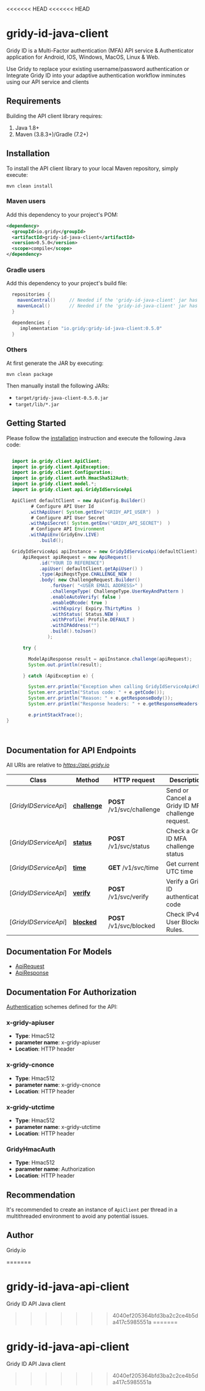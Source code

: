 <<<<<<< HEAD
<<<<<<< HEAD
# gridy-id-java-client

Gridy ID is a Multi-Factor authentication (MFA) API service & Authenticator application for Android, IOS, Windows, MacOS, Linux & Web.

Use Gridy to replace your existing username/password authentication or Integrate Gridy ID into your adaptive authentication workflow inminutes using our API service and clients


## Requirements

Building the API client library requires:
1. Java 1.8+
2. Maven (3.8.3+)/Gradle (7.2+)

## Installation

To install the API client library to your local Maven repository, simply execute:

```shell
mvn clean install
```

### Maven users

Add this dependency to your project's POM:

```xml
<dependency>
  <groupId>io.gridy</groupId>
  <artifactId>gridy-id-java-client</artifactId>
  <version>0.5.0</version>
  <scope>compile</scope>
</dependency>
```

### Gradle users

Add this dependency to your project's build file:

```groovy
  repositories {
    mavenCentral()     // Needed if the 'gridy-id-java-client' jar has been published to maven central.
    mavenLocal()       // Needed if the 'gridy-id-java-client' jar has been published to the local maven repo.
  }

  dependencies {
     implementation "io.gridy:gridy-id-java-client:0.5.0"
  }
```

### Others

At first generate the JAR by executing:

```shell
mvn clean package
```

Then manually install the following JARs:

* `target/gridy-java-client-0.5.0.jar`
* `target/lib/*.jar`

## Getting Started

Please follow the [installation](#installation) instruction and execute the following Java code:

```java

  import io.gridy.client.ApiClient;
  import io.gridy.client.ApiException;
  import io.gridy.client.Configuration;
  import io.gridy.client.auth.HmacSha512Auth;
  import io.gridy.client.model.*;
  import io.gridy.client.api.GridyIdServiceApi

  ApiClient defaultClient = new ApiConfig.Builder()             
         # Configure API User Id                       
        .withApiUser( System.getEnv("GRIDY_API_USER")  )                
         # Configure API User Secret
        .withApiSecret( System.getEnv("GRIDY_API_SECRET")  )                
         # Configure API Environment
        .withApiEnv(GridyEnv.LIVE)
            .build(); 

  GridyIdServiceApi apiInstance = new GridyIdServiceApi(defaultClient);
      ApiRequest apiRequest = new ApiRequest()
            .id("YOUR ID REFERENCE")
            .apiUser( defaultClient.getApiUser() )
            .type(ApiReqstType.CHALLENGE_NEW )
            .body( new ChallengeRequest.Builder()                      
                .forUser( "<USER EMAIL ADDRESS>" )
                .challengeType( ChallengeType.UserKeyAndPattern ) 
                .enableAutoVerify( false )
                .enableQRcode( true )    
                .withExpiry( Expiry.ThirtyMins  )
                .withStatus( Status.NEW )
                .withProfile( Profile.DEFAULT )
                .withIPAddress("")
                .build().toJson()
               );

      try {

        ModelApiResponse result = apiInstance.challenge(apiRequest);
        System.out.println(result);

      } catch (ApiException e) {

        System.err.println("Exception when calling GridyIdServiceApi#challenge");
        System.err.println("Status code: " + e.getCode());
        System.err.println("Reason: " + e.getResponseBody());
        System.err.println("Response headers: " + e.getResponseHeaders());

        e.printStackTrace();
}




```

## Documentation for API Endpoints

All URIs are relative to *https://api.gridy.io*

Class | Method | HTTP request | Description
------------ | ------------- | ------------- | -------------
[*GridyIDServiceApi*] | [**challenge**](https://support.gridy.io/docs/api/challenge.html) | **POST** /v1/svc/challenge | Send or Cancel a Gridy ID MFA challenge request.
[*GridyIDServiceApi*] | [**status**](https://support.gridy.io/docs/api/status.html) | **POST** /v1/svc/status | Check a Gridy ID MFA challenge status
[*GridyIDServiceApi*] | [**time**](https://support.gridy.io/docs/api/time.html) | **GET** /v1/svc/time | Get current UTC time
[*GridyIDServiceApi*] | [**verify**](https://support.gridy.io/docs/api/verify.html) | **POST** /v1/svc/verify | Verify a Gridy ID authentication code
[*GridyIDServiceApi*] | [**blocked**](https://support.gridy.io/docs/api/blocked.html) | **POST** /v1/svc/blocked | Check IPv4 & User Blocked Rules.


## Documentation For Models

 - [ApiRequest](doc/ApiRequest.md)
 - [ApiResponse](doc/ApiResponse.md)


## Documentation For Authorization


[Authentication](https://support.gridy.io/docs/api/security.html) schemes defined for the API:

### x-gridy-apiuser

- **Type**: Hmac512
- **parameter name**: x-gridy-apiuser
- **Location**: HTTP header

### x-gridy-cnonce

- **Type**: Hmac512
- **parameter name**: x-gridy-cnonce
- **Location**: HTTP header

### x-gridy-utctime

- **Type**:  Hmac512
- **parameter name**: x-gridy-utctime
- **Location**: HTTP header

### GridyHmacAuth

- **Type**: Hmac512
- **parameter name**: Authorization
- **Location**: HTTP header




## Recommendation

It's recommended to create an instance of `ApiClient` per thread in a multithreaded environment to avoid any potential issues.

## Author
Gridy.io


=======
# gridy-id-java-api-client
Gridy ID API Java client
>>>>>>> 4040ef205364bfd3ba2c2ce4b5da417c5985551a
=======
# gridy-id-java-api-client
Gridy ID API Java client
>>>>>>> 4040ef205364bfd3ba2c2ce4b5da417c5985551a
